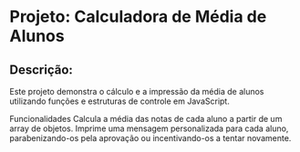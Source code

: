 
# Projeto: Calculadora de Média de Alunos
## Descrição:
Este projeto demonstra o cálculo e a impressão da média de alunos utilizando funções e estruturas de controle em JavaScript.

Funcionalidades
Calcula a média das notas de cada aluno a partir de um array de objetos.
Imprime uma mensagem personalizada para cada aluno, parabenizando-os pela aprovação ou incentivando-os a tentar novamente.
